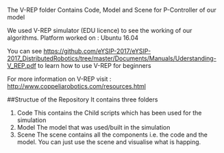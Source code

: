 The V-REP folder Contains Code, Model and Scene for P-Controller of our model

We used V-REP simulator (EDU licence) to see the working of our algorithms.
Platform worked on : Ubuntu 16.04 

You can see https://github.com/eYSIP-2017/eYSIP-2017_DistributedRobotics/tree/master/Documents/Manuals/Uderstanding-V_REP.pdf to learn how to use V-REP for beginners

For more information on V-REP visit : http://www.coppeliarobotics.com/resources.html

##Structue of the Repository
It contains three folders
1) Code
	This contains the Child scripts which has been used for the simulation
2) Model
	The model that was used/built in the simulation
3) Scene
	The scene contains all the components i.e. the code and the model. You can just use the scene and visualise what is happing.
